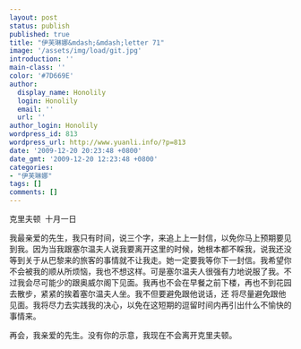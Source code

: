 ```yaml
---
layout: post
status: publish
published: true
title: "伊芙琳娜&mdash;&mdash;letter 71"
image: '/assets/img/load/git.jpg'
introduction: ''
main-class: ''
color: '#7D669E'
author:
  display_name: Honolily
  login: Honolily
  email: ''
  url: ''
author_login: Honolily
wordpress_id: 813
wordpress_url: http://www.yuanli.info/?p=813
date: '2009-12-20 20:23:48 +0800'
date_gmt: '2009-12-20 12:23:48 +0800'
categories:
- "伊芙琳娜"
tags: []
comments: []
---
```

<p>克里夫顿&nbsp; 十月一日</p>
<p>我最亲爱的先生，我只有时间，说三个字，来追上上一封信，以免你马上预期要见到我。因为当我跟塞尔温夫人说我要离开这里的时候，她根本都不睬我，说我还没等到关于从巴黎来的旅客的事情就不让我走。她一定要我等你下一封信。我希望你不会被我的顺从所烦恼，我也不想这样。可是塞尔温夫人很强有力地说服了我。不过我会尽可能少的跟奥威尔阁下见面。我再也不会在早餐之前下楼，再也不到花园去散步，紧紧的挨着塞尔温夫人坐。我不但要避免跟他说话，还 将尽量避免跟他见面。我将尽力去实践我的决心，以免在这短期的逗留时间内再引出什么不愉快的事情来。</p>
<p>再会，我亲爱的先生。没有你的示意，我现在不会离开克里夫顿。</p>
